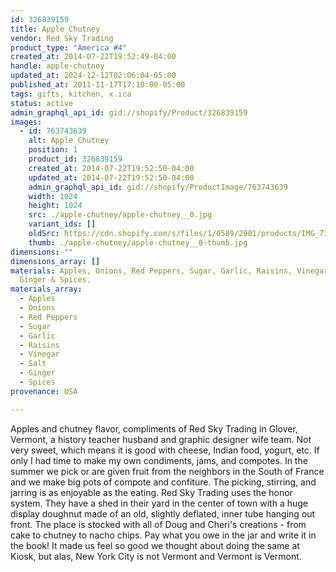 ```yaml
---
id: 326839159
title: Apple Chutney
vendor: Red Sky Trading
product_type: "America #4"
created_at: 2014-07-22T19:52:49-04:00
handle: apple-chutney
updated_at: 2024-12-12T02:06:04-05:00
published_at: 2011-11-17T17:10:00-05:00
tags: gifts, kitchen, x.ica
status: active
admin_graphql_api_id: gid://shopify/Product/326839159
images:
  - id: 763743639
    alt: Apple Chutney
    position: 1
    product_id: 326839159
    created_at: 2014-07-22T19:52:50-04:00
    updated_at: 2014-07-22T19:52:50-04:00
    admin_graphql_api_id: gid://shopify/ProductImage/763743639
    width: 1024
    height: 1024
    src: ./apple-chutney/apple-chutney__0.jpg
    variant_ids: []
    oldSrc: https://cdn.shopify.com/s/files/1/0589/2901/products/IMG_7312.jpeg?v=1406073170
    thumb: ./apple-chutney/apple-chutney__0-thumb.jpg
dimensions: ""
dimensions_array: []
materials: Apples, Onions, Red Peppers, Sugar, Garlic, Raisins, Vinegar, Salt,
  Ginger & Spices.
materials_array:
  - Apples
  - Onions
  - Red Peppers
  - Sugar
  - Garlic
  - Raisins
  - Vinegar
  - Salt
  - Ginger
  - Spices
provenance: USA

---
```


Apples and chutney flavor, compliments of Red Sky Trading in Glover, Vermont, a history teacher husband and graphic designer wife team. Not very sweet, which means it is good with cheese, Indian food, yogurt, etc. If only I had time to make my own condiments, jams, and compotes. In the summer we pick or are given fruit from the neighbors in the South of France and we make big pots of compote and confiture. The picking, stirring, and jarring is as enjoyable as the eating. Red Sky Trading uses the honor system. They have a shed in their yard in the center of town with a huge display doughnut made of an old, slightly deflated, inner tube hanging out front. The place is stocked with all of Doug and Cheri's creations - from cake to chutney to nacho chips. Pay what you owe in the jar and write it in the book! It made us feel so good we thought about doing the same at Kiosk, but alas, New York City is not Vermont and Vermont is Vermont.